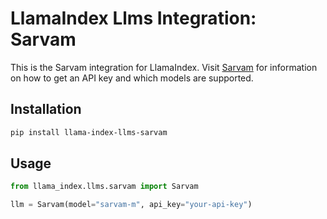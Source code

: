 # LlamaIndex Llms Integration: Sarvam

This is the Sarvam integration for LlamaIndex. Visit [Sarvam](https://docs.sarvam.ai/api-reference-docs/chat/completions) for information on how to get an API key and which models are supported.

## Installation

```bash
pip install llama-index-llms-sarvam
```

## Usage

```python
from llama_index.llms.sarvam import Sarvam

llm = Sarvam(model="sarvam-m", api_key="your-api-key")
```

